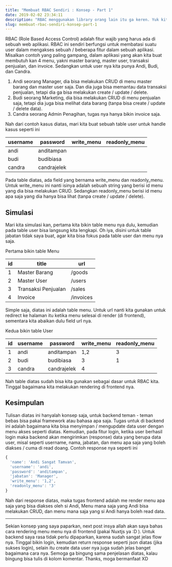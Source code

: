 ```yaml
---
title: "Membuat RBAC Sendiri : Konsep - Part 1"
date: 2019-02-02 23:34:11
description: "RBAC menggunakan library orang lain itu ga keren. Yuk kita bikin RBAC dengan konsep kita sendiri..."
slug: membuat-rbac-sendiri-konsep-part-1
---
```


RBAC (Role Based Access Control) adalah fitur wajib yang harus ada di sebuah web aplikasi. RBAC ini sendiri berfungsi untuk membatasi suatu user dalam mengakses sebuah / beberapa fitur dalam sebuah aplikasi. Misalkan contoh yang paling gampang, dalam aplikasi yang akan kita buat membutuh kan 4 menu, yakni master barang, master user, transaksi penjualan, dan invoice. Sedangkan untuk user nya kita punya Andi, Budi, dan Candra.

1. Andi seorang Manager, dia bisa melakukan CRUD di menu master barang dan master user saja. Dan dia juga bisa memantau data transaksi penjualan, tetapi dia ga bisa melakukan create / update / delete.
2. Budi seorang Marketing, dia bisa melakukan CRUD di menu penjualan saja, tetapi dia juga bisa melihat data barang (tanpa bisa create / update / delete data).
3. Candra seorang Admin Penagihan, tugas nya hanya bikin invoice saja.

Nah dari contoh kasus diatas, mari kita buat sebuah table user untuk handle kasus seperti ini

username | password | write_menu | readonly_menu
--- | --- | --- | ---
andi | anditampan
budi | budibiasa
candra | candrajelek

Pada table diatas, ada field yang bernama write_menu dan readonly_menu. Untuk write_menu ini nanti isinya adalah sebuah string yang berisi id menu yang dia bisa melakukan CRUD. Sedangkan readonly_menu berisi id menu apa saja yang dia hanya bisa lihat (tanpa create / update / delete).

## Simulasi

Mari kita simulasi kan, pertama kita bikin table menu nya dulu, kemudian pada table user bisa langsung kita lengkapi. Oh iya, disini untuk table jabatan tidak saya buat, agar kita bisa fokus pada table user dan menu nya saja.

Pertama bikin table Menu

id | title | url
--- | --- | ---
1 | Master Barang | /goods
2 | Master User | /users
3 | Transaksi Penjualan | /sales
4 | Invoice | /invoices

Simple saja, diatas ini adalah table menu. Untuk url nanti kita gunakan untuk redirect ke halaman itu ketika menu selesai di render (di frontend), sementara kita abaikan dulu field url nya.

Kedua bikin table User

id | username | password | write_menu | readonly_menu
--- | --- | --- | --- | ---
1 | andi | anditampan | 1,2 | 3
2 | budi | budibiasa | 3 | 1
3 | candra | candrajelek | 4

Nah table diatas sudah bisa kita gunakan sebagai dasar untuk RBAC kita. Tinggal bagaimana kita melakukan rendering di frontend nya.

## Kesimpulan

Tulisan diatas ini hanyalah konsep saja, untuk backend teman - teman bebas bisa pakai framework atau bahasa apa saja. Tugas untuk di backend ini adalah bagaimana kita bisa menyimpan / mengupdate data user dengan menu akses seperti diatas. Kemudian, pada fitur login, ketika user berhasil login maka backend akan mengirimkan (response) data yang berupa data user, misal seperti username, nama, jabatan, dan menu apa saja yang boleh diakses / cuma di read doang. Contoh response nya seperti ini

```javascript
{
  'name': 'Andi Sangat Tamvan',
  'username': 'andi',
  'password': 'anditampan',
  'jabatan': 'Manager',
  'write_menu': '1,2',
  'readonly_menu': '3'
}
```

Nah dari response diatas, maka tugas frontend adalah me render menu apa saja yang bisa diakses oleh si Andi, Menu mana saja yang Andi bisa melakukan CRUD, dan menu mana saja yang si Andi hanya boleh read data.

<hr/>

Sekian konsep yang saya paparkan, next post insya allah akan saya bahas cara rendering menu menu nya di frontend (pakai Nuxtjs ya :D ). Untuk backend saya rasa tidak perlu dipaparkan, karena sudah sangat jelas flow nya. Tinggal bikin login, kemudian return response seperti json diatas (jika sukses login), selain itu create data user nya juga sudah jelas banget bagaimana cara nya. Semoga ga bingung sama penjelasan diatas, kalau bingung bisa tulis di kolom komentar. Thanks, moga bermanfaat XD
